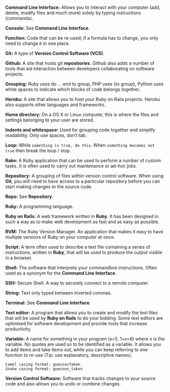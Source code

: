 **Command Line Interface:** Allows you to interact with your computer (add, delete, modify files and much more) solely by typing instructions (commands).

**Console:** See **Command Line Interface**.

**Function:** Code that can be re-used; if a formula has to change, you only need to change it in one place.

**Git:** A type of **Version Control Software (VCS)**.

**Github:** A site that hosts git **repositories**. Github also adds a number of tools that aid interaction between developers collaborating on software projects. 

**Grouping:** Ruby uses do … end to group, PHP uses {to group}, Python uses white spaces to indicate which blocks of code belongs together.

**Heroku:** A site that allows you to host your Ruby on Rails projects. Heroku also supports other languages and frameworks.

**Home directory:** On a OS X or Linux computer, this is where the files and settings belonging to your user are stored.

**Indents and whitespace:** Used for grouping code together and simplify readability. Only use spaces, don’t tab.

**Loop:**  While `something is true, do this`. When `something becomes not true` then break the loop / stop.

**Rake:** A Ruby application that can be used to perform a number of custom tasks. It is often used to carry out maintenance or ad-hoc jobs.

**Repository:** A grouping of files within version control software. When using **Git**, you will need to have access to a particular repository before you can start making changes to the source code.

**Repo:** See **Repository**.

**Ruby:** A programming language.

**Ruby on Rails:** A web framework written in **Ruby**. It has been designed in such a way as to make web development as fast and as easy as possible.

**RVM:** The Ruby Version Manager. An application that makes it easy to have multiple versions of Ruby on your computer at once.

**Script:** A term often used to describe a text file containing a series of instructions, written in **Ruby**, that will be used to produce the output visible in a browser.

**Shell:** The software that interprets your commandline instructions. Often used as a synonym for the **Command Line Interface**.

**SSH:** Secure Shell. A way to securely connect to a remote computer.

**String:** Text only typed between inverted commas.

**Terminal:** See **Command Line Interface**.

**Text editor:** A program that allows you to create and modify the text files that will be used by **Ruby on Rails** to do your bidding. Some text editors are optimised for software development and provide tools that increase productivity.

**Variable:**  A name for something in your program (x=5, 1+x=6) where x is the variable. No quotes are used so to be identified as a variable. It allows you to add items and take items out, while you can keep referring to one function to re-use (Tip: use explanatory, descriptive names).

    Camel casing format: guessesTaken
    Snake casing format: guesses_taken

**Version Control Software:** Software that tracks changes to your source code and also allows you to undo or combine changes.
